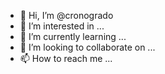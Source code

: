 - 👋 Hi, I’m @cronogrado
- 👀 I’m interested in ...
- 🌱 I’m currently learning ...
- 💞️ I’m looking to collaborate on ...
- 📫 How to reach me ...

<!---
cronogrado/cronogrado is a ✨ special ✨ repository because its `README.md` (this file) appears on your GitHub profile.
You can click the Preview link to take a look at your changes.
--->
